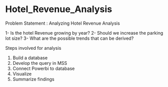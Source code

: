 # Hotel_Revenue_Analysis


Problem Statement :  Analyzing Hotel Revenue Analysis

1- Is the hotel Revenue growing by year?
2- Should we increase the parking lot size?
3- What are the possible trends that can be derived?

Steps involved for analysis 

1) Build a database
2) Develop the query in MSS
3) Connect Powerbi to database
4) Visualize
5) Summarize findings
